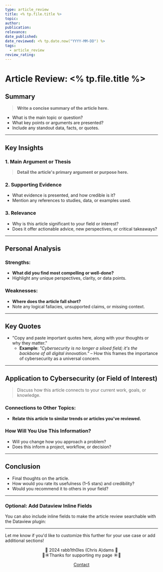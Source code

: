 ```yaml
---
type: article_review
title: <% tp.file.title %>
topic: 
author: 
publication: 
relevance: 
date_published: 
date_reviewed: <% tp.date.now("YYYY-MM-DD") %>
tags:
  - article_review
review_rating:
---
```

# Article Review: <% tp.file.title %>

## Summary


> **Write a concise summary of the article here.**

- What is the main topic or question?
- What key points or arguments are presented?
- Include any standout data, facts, or quotes.

---

## Key Insights

### 1. **Main Argument or Thesis**

> **Detail the article's primary argument or purpose here.**

### 2. **Supporting Evidence**

- What evidence is presented, and how credible is it?
- Mention any references to studies, data, or examples used.

### 3. **Relevance**

- Why is this article significant to your field or interest?
- Does it offer actionable advice, new perspectives, or critical takeaways?

---

## Personal Analysis

### Strengths:

- **What did you find most compelling or well-done?**
- Highlight any unique perspectives, clarity, or data points.

### Weaknesses:

- **Where does the article fall short?**
- Note any logical fallacies, unsupported claims, or missing context.

---

## Key Quotes

- "Copy and paste important quotes here, along with your thoughts or why they matter."
    - **Example**: _"Cybersecurity is no longer a siloed field; it's the backbone of all digital innovation."_ – How this frames the importance of cybersecurity as a universal concern.

---

## Application to Cybersecurity (or Field of Interest)

> Discuss how this article connects to your current work, goals, or knowledge.

### Connections to Other Topics:

- **Relate this article to similar trends or articles you've reviewed.**

### How Will You Use This Information?

- Will you change how you approach a problem?
- Does this inform a project, workflow, or decision?

---

## Conclusion

- Final thoughts on the article.
- How would you rate its usefulness (1–5 stars) and credibility?
- Would you recommend it to others in your field?

---

### **Optional: Add Dataview Inline Fields**

You can also include inline fields to make the article review searchable with the Dataview plugin:


---

Let me know if you'd like to customize this further for your use case or add additional sections!

<div style="text-align: center;">
	<div class="gradient-text">👾 2024 rabb1th0les (Chris A)dams 👾</div> 
	🌴☀Thanks for supporting my page ☀🌴
	<nav>
		<ul style="list-style: none; padding: 0;">
			<div style="text-align: center;">
				<li><a href="/about/writeup-created-by-info.html">Contact</a></li>
			</div>
		</ul>
	</nav>	
</div>
